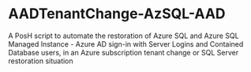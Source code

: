 # AADTenantChange-AzSQL-AAD
A PosH script to automate the restoration of Azure SQL and Azure SQL Managed Instance - Azure AD sign-in with Server Logins and Contained Database users, in an Azure subscription tenant change or SQL Server restoration situation
